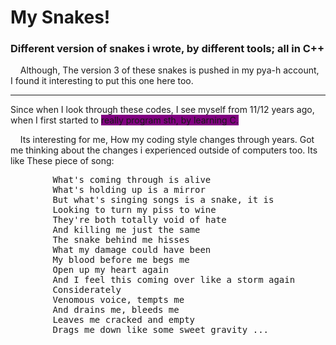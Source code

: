 <h1>My Snakes!</h1>
<h3>Different version of snakes i wrote, by different tools; all in C++</h3>
<p>&nbsp;&nbsp;&nbsp;&nbsp;Although, The version 3 of these snakes is pushed in my pya-h account,<br>
I found it interesting to put this one here too.</p>
<hr />
<p>Since when I look through these codes, I see myself from 11/12 years ago, when I first started to <span style="background:purple">really program sth, by learning C.</span></p>
<p>&nbsp;&nbsp;&nbsp;&nbsp;Its interesting for me, How my coding style changes through years. Got me thinking about the changes i experienced outside of computers too. Its like These piece of song:</p>
<pre>
        What's coming through is alive
        What's holding up is a mirror
        But what's singing songs is a snake, it is
        Looking to turn my piss to wine
        They're both totally void of hate
        And killing me just the same
        The snake behind me hisses
        What my damage could have been
        My blood before me begs me
        Open up my heart again
        And I feel this coming over like a storm again
        Considerately
        Venomous voice, tempts me
        And drains me, bleeds me
        Leaves me cracked and empty
        Drags me down like some sweet gravity ...
</pre>